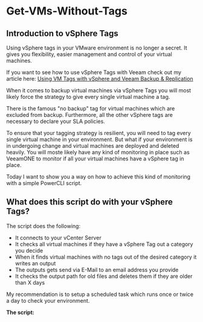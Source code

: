 # Get-VMs-Without-Tags

## Introduction to vSphere Tags

Using vSphere tags in your VMware environment is no longer a secret. It gives you flexibility, easier management and control of your virtual machines.

If you want to see how to use vSphere Tags with Veeam check out my article here: [Using VM Tags with vSphere and Veeam Backup & Replication](https://www.virtualhome.blog/2019/01/03/using-vm-tags-within-vsphere-and-veeam-backup-replication/)

When it comes to backup virtual machines via vSphere Tags you will most likely force the strategy to give every single virtual machine a tag.

There is the famous "no backup" tag for virtual machines which are excluded from backup. Furthermore, all the other vSphere tags are necessary to declare your SLA policies.

To ensure that your tagging strategy is resilient, you will need to tag every single virtual machine in your environment. But what if your environment is in undergoing change and virtual machines are deployed and deleted heavily. You will moste likely have any kind of monitoring in place such as VeeamONE to monitor if all your virtual machines have a vSphere tag in place.

Today I want to show you a way on how to achieve this kind of monitoring with a simple PowerCLI script.

## What does this script do with your vSphere Tags?

The script does the following:

-   It connects to your vCenter Server
-   It checks all virtual machines if they have a vSphere Tag out a category you decide
-   When it finds virtual machines with no tags out of the desired category it writes an output
-   The outputs gets send via E-Mail to an email address you provide
-   It checks the output path for old files and deletes them if they are older than X days

My recommendation is to setup a scheduled task which runs once or twice a day to check your environment.

**The script:**
